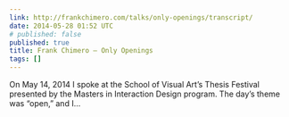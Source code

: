 ```yaml
---
link: http://frankchimero.com/talks/only-openings/transcript/
date: 2014-05-28 01:52 UTC
# published: false
published: true
title: Frank Chimero – Only Openings
tags: []
---
```


On May 14, 2014 I spoke at the School of Visual Art’s Thesis Festival presented by the Masters in Interaction Design program. The day’s theme was “open,” and I…
